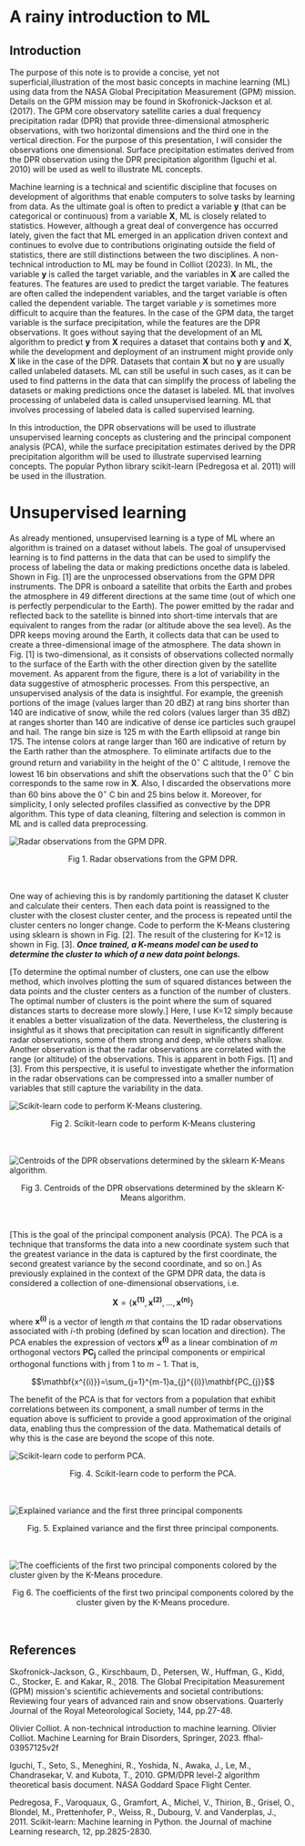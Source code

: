 
# A rainy introduction to ML


## Introduction

The purpose of this note is to provide a concise, yet not superficial,illustration of the most basic concepts in machine learning (ML) using data from the NASA Global Precipitation Measurement (GPM) mission. Details on the GPM mission may be found in Skofronick-Jackson et al. (2017). The GPM core observatory satellite caries a dual frequency precipitation radar (DPR) that provide three-dimensional atmospheric observations, with two horizontal dimensions and the third one in the vertical direction. For the purpose of this presentation, I will consider the observations one dimensional. Surface precipitation estimates derived from the DPR observation using the DPR precipitation algorithm (Iguchi et al. 2010) will be used as well to illustrate ML concepts.


Machine learning is a technical and scientific discipline that focuses on development of algorithms that enable computers to solve tasks by learning from data. As the ultimate goal is often to predict a variable $\mathbf{y}$ (that can be categorical or continuous) from a variable $\mathbf{X}$, ML is closely related to statistics. However, although a great deal of convergence has occurred lately, given the fact that ML emerged in an application driven context and continues to evolve due to contributions originating outside the field of statistics, there are still distinctions between the two disciplines. A non-technical introduction to ML may be found in Colliot (2023). In ML, the variable $\mathbf{y}$ is called the target variable, and the variables in $\mathbf{X}$ are called the features. The features are used to predict the target variable. The features are often called the independent variables, and the target variable is often called the dependent variable. The target variable $y$ is sometimes more difficult to acquire than the features. In the case of the GPM data, the target variable is the surface precipitation, while the features are the DPR observations. It goes without saying that the development of an ML algorithm to predict $\mathbf{y}$ from $\mathbf{X}$ requires a dataset that contains both $\mathbf{y}$ and $\mathbf{X}$, while the development and deployment of an instrument might provide only $\mathbf{X}$ like in the case of the DPR. Datasets that contain $\mathbf{X}$ but no $\mathbf{y}$ are usually called unlabeled datasets. ML can still be useful in such cases, as it can be used to find patterns in the data that can simplify the process of labeling the datasets or making predictions once the dataset is labeled. ML that involves processing of unlabeled data is called unsupervised learning. ML that involves processing of labeled data is called supervised learning.

In this introduction, the DPR observations will be used to illustrate unsupervised learning concepts as clustering and the principal component analysis (PCA), while the surface precipitation estimates derived by the DPR precipitation algorithm will be used to illustrate supervised learning concepts. The popular Python library scikit-learn (Pedregosa et al. 2011) will be used in the illustration.

# Unsupervised learning

As already mentioned, unsupervised learning is a type of ML where an algorithm is trained on a dataset without labels. The goal of unsupervised learning is to find patterns in the data that can be used to simplify the process of labeling the data or making predictions oncethe data is labeled. Shown in Fig. [1] are the unprocessed observations from the GPM DPR instruments. The DPR is onboard a satellite that orbits the Earth and probes the atmosphere in 49 different directions at the same time (out of which one is perfectly perpendicular to the Earth). The power emitted by the radar and reflected back to the satellite is binned into short-time intervals that are equivalent to ranges from the radar (or altitude above the sea level). As the DPR keeps moving around the Earth, it collects data that can be used to create a three-dimensional image of the atmosphere. The data shown in Fig. [1] is two-dimensional, as it consists of observations collected normally to the surface of the Earth with the other direction given by the satellite movement. As apparent from the figure, there is a lot of variability in the data suggestive of atmospheric processes. From this perspective, an unsupervised analysis of the data is insightful. For example, the greenish portions of the image (values larger than 20 dBZ) at rang bins shorter than 140 are indicative of snow, while the red colors (values larger than 35 dBZ) at ranges shorter than 140 are indicative of dense ice particles such graupel and hail. The range bin size is 125 m with the Earth ellipsoid at range bin 175. The intense colors at range larger than 160 are indicative of return by the Earth rather than the atmosphere. To eliminate artifacts due to the ground return and variability in the height of the $0^\circ$ C altitude, I remove the lowest 16 bin observations and shift the observations such that the $0^\circ$ C bin corresponds to the same row in $\mathbf{X}$. Also, I discarded the observations more than 60 bins above the $0^\circ$ C bin and 25 bins below it. Moreover, for simplicity, I only selected profiles classified as convective by the DPR algorithm. This type of data cleaning, filtering and selection is common in ML and is called data preprocessing.

![Radar observations from the GPM DPR.](DPR_Zm.png)
<center>
Fig 1. Radar observations from the GPM DPR.
</center>

<br/><br/>
One way of achieving this is by randomly partitioning the dataset K cluster and calculate their centers. Then each data point is reassigned to the cluster with the closest cluster center, and the process is repeated until the cluster centers no longer change. Code to perform the K-Means clustering using sklearn is shown in Fig. [2]. The result of the clustering for K=12 is shown in Fig. [3].
***Once trained, a K-means model can be used to determine the cluster to
which of a new data point belongs.***

[To determine the optimal number of clusters, one can use the elbow method, which involves plotting the sum of squared distances between the data points and the cluster centers as a function of the number of clusters. The optimal number of clusters is the point where the sum of squared distances starts to decrease more slowly.] Here, I use K=12 simply because it enables a better visualization of the data. Nevertheless, the clustering is insightful as it shows that precipitation can result in significantly different radar observations, some of them strong and deep, while others shallow. Another observation is that the radar observations are correlated with the range (or altitude) of the observations. This is apparent in both Figs. [1] and [3]. From this perspective, it is useful to investigate whether the information in the radar observations can be compressed into a smaller number of variables that still capture the variability in the data.


![Scikit-learn code to perform K-Means clustering.](kmeans.png)
<center> Fig 2. Scikit-learn code to perform K-Means clustering</center>
<br><br>

![Centroids of the DPR observations determined by the sklearn K-Means algorithm.](zm_clusters.png)
<center>Fig 3. Centroids of the DPR observations determined by the sklearn K-Means algorithm.</center>
<br><br>

[This is the goal of the principal component analysis (PCA). The PCA is a technique that transforms the data into a new coordinate system such that the greatest variance in the data is captured by the first coordinate, the second greatest variance by the second coordinate, and so on.] As previously explained in the context of the GPM DPR data, the data is considered a collection of one-dimensional observations, i.e.

$$\mathbf{X}=\{\mathbf{x^{(1)}},\mathbf{x^{(2)}},...,\mathbf{x^{(n)}}\}$$

where $\mathbf{x^{(i)}}$ is a vector of length $m$ that contains the 1D radar observations associated with $i$-th probing (defined by scan location and direction). The PCA enables the expression of vectors $\mathbf{x^{(i)}}$ as a linear combination of $m$ orthogonal vectors $\mathbf{PC_{j}}$ called the principal components or empirical orthogonal functions with j from 1 to $m-1$. That is,

$$\mathbf{x^{(i)}}=\sum_{j=1}^{m-1}a_{j}^{(i)}\mathbf{PC_{j}}$$

The benefit of the PCA is that for vectors from a population that exhibit correlations between its component, a small number of terms in the equation above is sufficient to provide a good approximation of the original data, enabling thus the compression of the data. Mathematical details of why this is the case are beyond the scope of this note.

![Scikit-learn code to perform PCA.](pca.png)
<center>Fig. 4. Scikit-learn code to perform the PCA.</center>
<br><br>

![Explained variance and the first three principal components](explained_variance.png)
<center>Fig. 5. Explained variance and the first three principal components.</center>
<br><br>

![The coefficients of the first two principal components colored by the
cluster given by the K-Means procedure.](pca_clusters.png)
<center>Fig 6. The coefficients of the first two principal components colored by the cluster given by the K-Means procedure.</center>
<br><br>

## References 

Skofronick‐Jackson, G., Kirschbaum, D., Petersen, W., Huffman, G., Kidd,
C., Stocker, E. and Kakar, R., 2018. The Global Precipitation
Measurement (GPM) mission's scientific achievements and societal
contributions: Reviewing four years of advanced rain and snow
observations. Quarterly Journal of the Royal Meteorological Society,
144, pp.27-48.

Olivier Colliot. A non-technical introduction to machine learning.
Olivier Colliot. Machine Learning for Brain Disorders, Springer, 2023.
ffhal-03957125v2f

Iguchi, T., Seto, S., Meneghini, R., Yoshida, N., Awaka, J., Le, M.,
Chandrasekar, V. and Kubota, T., 2010. GPM/DPR level-2 algorithm
theoretical basis document. NASA Goddard Space Flight Center.

Pedregosa, F., Varoquaux, G., Gramfort, A., Michel, V., Thirion, B.,
Grisel, O., Blondel, M., Prettenhofer, P., Weiss, R., Dubourg, V. and
Vanderplas, J., 2011. Scikit-learn: Machine learning in Python. the
Journal of machine Learning research, 12, pp.2825-2830.

